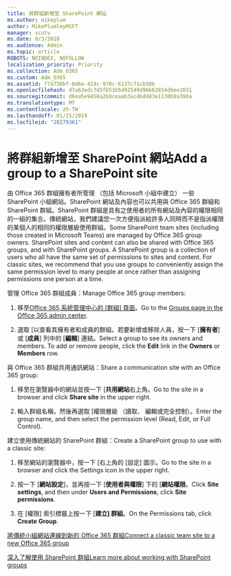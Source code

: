 ```yaml
---
title: 將群組新增至 SharePoint 網站
ms.author: mikeplum
author: MikePlumleyMSFT
manager: scotv
ms.date: 8/3/2018
ms.audience: Admin
ms.topic: article
ROBOTS: NOINDEX, NOFOLLOW
localization_priority: Priority
ms.collection: Adm_O365
ms.custom: Adm_O365
ms.assetid: f7d730bf-0d6e-424c-970c-6137c71cb50b
ms.openlocfilehash: d7a63edc7d5fb51b5d92549d96b62854dbee2031
ms.sourcegitcommit: d6ea5e9458a2b8ceaab3ac4bd483e1130b9a398a
ms.translationtype: MT
ms.contentlocale: zh-TW
ms.lasthandoff: 01/15/2019
ms.locfileid: "28279361"
---
```

# <a name="add-a-group-to-a-sharepoint-site"></a><span data-ttu-id="fc9c2-102">將群組新增至 SharePoint 網站</span><span class="sxs-lookup"><span data-stu-id="fc9c2-102">Add a group to a SharePoint site</span></span>

<span data-ttu-id="fc9c2-p101">由 Office 365 群組擁有者所管理 （包括 Microsoft 小組中建立） 一些 SharePoint 小組網站。SharePoint 網站及內容也可以共用與 Office 365 群組和 SharePoint 群組。SharePoint 群組是具有之使用者的所有網站及內容的權限相同的一組的集合。傳統網站，我們建議您一次方便指派給許多人同時而不是指派權限的某個人的相同的權限層級使用群組。</span><span class="sxs-lookup"><span data-stu-id="fc9c2-p101">Some SharePoint team sites (including those created in Microsoft Teams) are managed by Office 365 group owners. SharePoint sites and content can also be shared with Office 365 groups, and with SharePoint groups. A SharePoint group is a collection of users who all have the same set of permissions to sites and content. For classic sites, we recommend that you use groups to conveniently assign the same permission level to many people at once rather than assigning permissions one person at a time.</span></span>
  
<span data-ttu-id="fc9c2-107">管理 Office 365 群組成員：</span><span class="sxs-lookup"><span data-stu-id="fc9c2-107">Manage Office 365 group members:</span></span>
  
1. <span data-ttu-id="fc9c2-108">移至[Office 365 系統管理中心的 [群組] 頁面](https://portal.office.com/adminportal/home#/groups)。</span><span class="sxs-lookup"><span data-stu-id="fc9c2-108">Go to the [Groups page in the Office 365 admin center](https://portal.office.com/adminportal/home#/groups).</span></span>
    
2. <span data-ttu-id="fc9c2-p102">選取 [以查看其擁有者和成員的群組。若要新增或移除人員，按一下 [**擁有者**] 或 [**成員**] 列中的 [**編輯**] 連結。</span><span class="sxs-lookup"><span data-stu-id="fc9c2-p102">Select a group to see its owners and members. To add or remove people, click the **Edit** link in the **Owners** or **Members** row.</span></span> 
    
<span data-ttu-id="fc9c2-111">與 Office 365 群組共用通訊網站：</span><span class="sxs-lookup"><span data-stu-id="fc9c2-111">Share a communication site with an Office 365 group:</span></span>
  
1. <span data-ttu-id="fc9c2-112">移至在瀏覽器中的網站並按一下 [**共用網站**右上角。</span><span class="sxs-lookup"><span data-stu-id="fc9c2-112">Go to the site in a browser and click **Share site** in the upper right.</span></span> 
    
2. <span data-ttu-id="fc9c2-113">輸入群組名稱，然後再選取 [權限層級 （讀取、 編輯或完全控制）。</span><span class="sxs-lookup"><span data-stu-id="fc9c2-113">Enter the group name, and then select the permission level (Read, Edit, or Full Control).</span></span>
    
<span data-ttu-id="fc9c2-114">建立使用傳統網站的 SharePoint 群組：</span><span class="sxs-lookup"><span data-stu-id="fc9c2-114">Create a SharePoint group to use with a classic site:</span></span>
  
1. <span data-ttu-id="fc9c2-115">移至網站的瀏覽器中，按一下 [右上角的 [設定] 圖示。</span><span class="sxs-lookup"><span data-stu-id="fc9c2-115">Go to the site in a browser and click the Settings icon in the upper right.</span></span>
    
2. <span data-ttu-id="fc9c2-116">按一下 [**網站設定**]，並再按一下 [**使用者與權限**] 下的 [**網站權限**。</span><span class="sxs-lookup"><span data-stu-id="fc9c2-116">Click **Site settings**, and then under **Users and Permissions**, click **Site permissions**.</span></span>
    
3. <span data-ttu-id="fc9c2-117">在 [權限] 索引標籤上按一下 [**建立] 群組**。</span><span class="sxs-lookup"><span data-stu-id="fc9c2-117">On the Permissions tab, click **Create Group**.</span></span>
    
[<span data-ttu-id="fc9c2-118">將傳統小組網站連線到新的 Office 365 群組</span><span class="sxs-lookup"><span data-stu-id="fc9c2-118">Connect a classic team site to a new Office 365 group</span></span>](https://go.microsoft.com/fwlink/?linkid=2008654)
  
[<span data-ttu-id="fc9c2-119">深入了解使用 SharePoint 群組</span><span class="sxs-lookup"><span data-stu-id="fc9c2-119">Learn more about working with SharePoint groups</span></span>](https://go.microsoft.com/fwlink/?linkid=874658)
  

